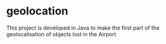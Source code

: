 # geolocation
This project is developed in Java to make the first part of the geolocalisation of objects lost in the Airport
